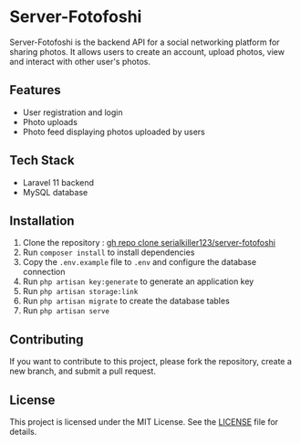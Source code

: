 # Server-Fotofoshi

Server-Fotofoshi is the backend API for a social networking platform for sharing photos. It allows users to create an account, upload photos, view and interact with other user's photos.

## Features

-   User registration and login
-   Photo uploads
-   Photo feed displaying photos uploaded by users

## Tech Stack

-   Laravel 11 backend
-   MySQL database

## Installation

1. Clone the repository : [gh repo clone serialkiller123/server-fotofoshi](https://github.com/serialkiller123/server-fotofoshi.git)
2. Run `composer install` to install dependencies
3. Copy the `.env.example` file to `.env` and configure the database connection
4. Run `php artisan key:generate` to generate an application key
5. Run `php artisan storage:link`
6. Run `php artisan migrate` to create the database tables
7. Run `php artisan serve`

## Contributing

If you want to contribute to this project, please fork the repository, create a new branch, and submit a pull request.

## License

This project is licensed under the MIT License. See the [LICENSE](LICENSE) file for details.
